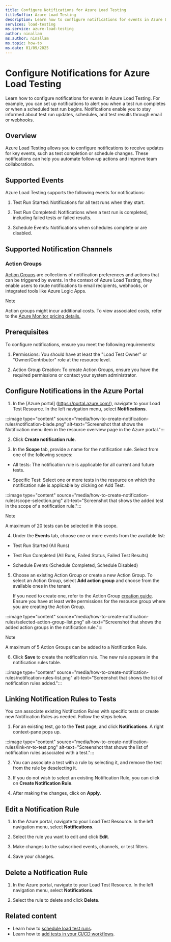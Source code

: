 ```yaml
---
title: Configure Notifications for Azure Load Testing
titleSuffix: Azure Load Testing
description: Learn how to configure notifications for events in Azure Load Testing, enabling notifications for test completions, scheduled tests, and other key events.
services: load-testing
ms.service: azure-load-testing
author: ninallam
ms.author: ninallam
ms.topic: how-to
ms.date: 01/09/2025
---
```



# Configure Notifications for Azure Load Testing

Learn how to configure notifications for events in Azure Load Testing. For example, you can set up notifications to alert you when a test run completes or when a scheduled test run begins. Notifications enable you to stay informed about test run updates, schedules, and test results through email or webhooks.

## Overview

Azure Load Testing allows you to configure notifications to receive updates for key events, such as test completion or schedule changes. These notifications can help you automate follow-up actions and improve team collaboration.

## Supported Events

Azure Load Testing supports the following events for notifications:

1. Test Run Started: Notifications for all test runs when they start.

1. Test Run Completed: Notifications when a test run is completed, including failed tests or failed results.

1. Schedule Events: Notifications when schedules complete or are disabled.

## Supported Notification Channels

### Action Groups

[Action Groups](https://learn.microsoft.com/azure/azure-monitor/alerts/action-groups) are collections of notification preferences and actions that can be triggered by events. In the context of Azure Load Testing, they enable users to route notifications to email recipients, webhooks, or integrated tools like Azure Logic Apps.

> [!NOTE]
>  Action groups might incur additional costs. To view associated costs, refer to the [Azure Monitor pricing details.](https://azure.microsoft.com/pricing/details/monitor/)

## Prerequisites

To configure notifications, ensure you meet the following requirements:

1. Permissions: You should have at least the "Load Test Owner" or "Owner/Contributor" role at the resource level.

2. Action Group Creation: To create Action Groups, ensure you have the required permissions or contact your system administrator.

## Configure Notifications in the Azure Portal

1. In the [Azure portal] (https://portal.azure.com/), navigate to your Load Test Resource. In the left navigation menu, select **Notifications**.

:::image type="content" source="media/how-to-create-notification-rules/notification-blade.png" alt-text="Screenshot that shows the Notification menu item in the resource overview page in the Azure portal.":::
   
2. Click **Create notification rule**.
   
3. In the **Scope** tab, provide a name for the notification rule. Select from one of the following scopes:

  - All tests: The notification rule is applicable for all current and future tests.
  
  - Specific Test: Select one or more tests in the resource on which the notification rule is applicable by clicking on Add Test.
    
:::image type="content" source="media/how-to-create-notification-rules/scope-selection.png" alt-text="Screenshot that shows the added test in the scope of a notification rule.":::

> [!NOTE]
>  A maximum of 20 tests can be selected in this scope. 

4. Under the **Events** tab, choose one or more events from the available list:

  - Test Run Started (All Runs)
  
  - Test Run Completed (All Runs, Failed Status, Failed Test Results)
  
  - Schedule Events (Schedule Completed, Schedule Disabled)

5. Choose an existing Action Group or create a new Action Group. To select an Action Group, select **Add action group** and choose from the available ones in the tenant.

   If you need to create one, refer to the Action Group [creation guide](https://docs.azure.cn/en-us/azure-monitor/alerts/action-groups#create-an-action-group-in-the-azure-portal). Ensure you have at least write permissions for the resource group where you are creating the Action Group.

:::image type="content" source="media/how-to-create-notification-rules/selected-action-group-list.png" alt-text="Screenshot that shows the added action groups in the notification rule.":::

> [!NOTE]
> A maximum of 5 Action Groups can be added to a Notification Rule.
  
6. Click **Save** to create the notification rule. The new rule appears in the notification rules table.

:::image type="content" source="media/how-to-create-notification-rules/notification-rules-list.png" alt-text="Screenshot that shows the list of notification rules added.":::

## Linking Notification Rules to Tests

You can associate existing Notification Rules with specific tests or create new Notification Rules as needed. Follow the steps below.

1. For an existing test, go to the **Test** page, and click **Notifications**. A right context-pane pops up.

:::image type="content" source="media/how-to-create-notification-rules/link-nr-to-test.png" alt-text="Screenshot that shows the list of notification rules associated with a test.":::

2. You can associate a test with a rule by selecting it, and remove the test from the rule by deselecting it. 
   
3. If you do not wish to select an existing Notification Rule, you can click on **Create Notification Rule**.
   
4. After making the changes, click on **Apply**.

## Edit a Notification Rule

1. In the Azure portal, navigate to your Load Test Resource. In the left navigation menu, select **Notifications**.

2. Select the rule you want to edit and click **Edit**.

3. Make changes to the subscribed events, channels, or test filters.

4. Save your changes.

## Delete a Notification Rule

1. In the Azure portal, navigate to your Load Test Resource. In the left navigation menu, select **Notifications**.

2. Select the rule to delete and click **Delete**.

## Related content

- Learn how to [schedule load test runs](./how-to-schedule-tests.md).
- Learn how to [add tests in your CI/CD workflows](./how-to-configure-load-test-cicd.md).
